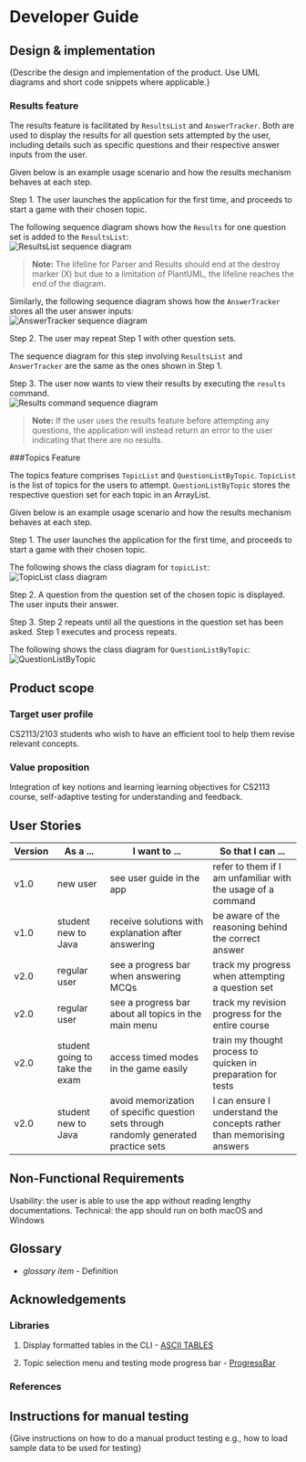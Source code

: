 # Developer Guide

## Design & implementation

{Describe the design and implementation of the product. Use UML diagrams and short code snippets where applicable.}

### Results feature

The results feature is facilitated by `ResultsList` and 
`AnswerTracker`. Both are used to display the results for
all question sets attempted by the user, including details
such as specific questions and their respective answer inputs
from the user.

Given below is an example usage scenario and how the results
mechanism behaves at each step.

Step 1. The user launches the application for the first time,
and proceeds to start a game with their chosen topic.

The following sequence diagram shows how the `Results` for
one question set is added to the `ResultsList`:  
![ResultsList sequence diagram](./team/img/Results.png)
> **Note:** The lifeline for Parser and Results should end
> at the destroy marker (X) but due to a limitation of PlantUML,
> the lifeline reaches the end of the diagram.

Similarly, the following sequence diagram shows how the
`AnswerTracker` stores all the user answer inputs:  
![AnswerTracker sequence diagram](https://via.placeholder.com/100.png?text=Photo)

Step 2. The user may repeat Step 1 with other question sets.  

The sequence diagram for this step involving `ResultsList` 
and `AnswerTracker` are the same as the ones shown in Step 1.

Step 3. The user now wants to view their results by executing
the `results` command.  
![Results command sequence diagram](https://via.placeholder.com/100.png?text=Photo)

> **Note:** If the user uses the results feature before
> attempting any questions, the application will instead 
> return an error to the user indicating that there are no 
> results.

###Topics Feature

The topics feature comprises `TopicList` and `QuestionListByTopic`. 
`TopicList` is the list of topics for the users to attempt.
`QuestionListByTopic` stores the respective question set for each topic in an ArrayList. 

Given below is an example usage scenario and how the results
mechanism behaves at each step.

Step 1. The user launches the application for the first time,
and proceeds to start a game with their chosen topic.

The following shows the class diagram for `topicList`:
![TopicList class diagram](./team/img/TopicList_Topic_class_diagram.png)

Step 2. A question from the question set of the chosen topic is displayed.
        The user inputs their answer.

Step 3. Step 2 repeats until all the questions in the question set has been asked.
        Step 1 executes and process repeats.

The following shows the class diagram for `QuestionListByTopic`:
![QuestionListByTopic](./team/img/QuestionListByTopic_class_diagram.png)

## Product scope

### Target user profile

CS2113/2103 students who wish to have an efficient tool to help them revise relevant concepts.

### Value proposition

Integration of key notions and learning learning objectives for CS2113 course, self-adaptive testing for understanding and feedback.

## User Stories

| Version | As a ...                       | I want to ...                                        | So that I can ...                                                      |
|---------|--------------------------------|------------------------------------------------------|------------------------------------------------------------------------|
| v1.0    | new user                       | see user guide in the app                            | refer to them if I am unfamiliar with the usage of a command           |
| v1.0    | student new to Java            | receive solutions with explanation after answering   | be aware of the reasoning behind the correct answer                    | 
| v2.0    | regular user                   | see a progress bar when answering MCQs               | track my progress when attempting a question set                       |
| v2.0    | regular user                   | see a progress bar about all topics in the main menu | track my revision progress for the entire course                       |
| v2.0    | student going to take the exam | access timed modes in the game easily                | train my thought process to quicken in preparation for tests           |
| v2.0    | student new to Java            | avoid memorization of specific question sets through randomly generated practice sets  | I can ensure I understand the concepts rather than memorising answers  |

## Non-Functional Requirements

Usability: the user is able to use the app without reading lengthy documentations.
Technical: the app should run on both macOS and Windows

## Glossary

- _glossary item_ - Definition

## Acknowledgements

### Libraries

1. Display formatted tables in the CLI - [ASCII TABLES](https://bethecoder.com/applications/products/asciiTable.action)

2. Topic selection menu and testing mode progress bar - [ProgressBar](https://github.com/ctongfei/progressbar)

### References

## Instructions for manual testing

{Give instructions on how to do a manual product testing e.g., how to load sample data to be used for testing}
